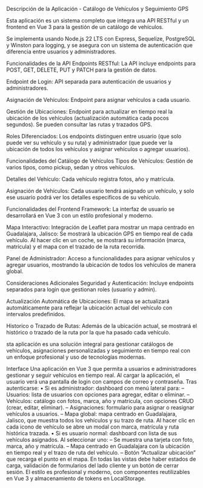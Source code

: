 Descripción de la Aplicación - Catálogo de Vehículos y Seguimiento GPS


Esta aplicación es un sistema completo que integra una API RESTful 
y un frontend en Vue 3 para la gestión de un catálogo de vehículos. 

Se implementa usando Node.js 22 LTS con Express, Sequelize, PostgreSQL y Winston para logging, y 
se asegura con un sistema de autenticación que diferencia entre usuarios y administradores.


Funcionalidades de la API
Endpoints RESTful: La API incluye endpoints para POST, GET, DELETE, PUT y PATCH para la gestión de datos.

Endpoint de Login: API separada para autenticación de usuarios y administradores.

Asignación de Vehículos: Endpoint para asignar vehículos a cada usuario.

Gestión de Ubicaciones: Endpoint para actualizar en tiempo real la ubicación de los vehículos 
(actualización automática cada pocos segundos). 
Se pueden consultar las rutas y trazados GPS.

Roles Diferenciados: Los endpoints distinguen entre usuario (que solo puede ver su vehículo y su ruta) y administrador
(que puede ver la ubicación de todos los vehículos y asignar vehículos o agregar usuarios).


Funcionalidades del Catálogo de Vehículos
Tipos de Vehículos: Gestión de varios tipos, como pickup, sedan y otros vehículos.

Detalles del Vehículo: Cada vehículo registra fotos, año y matrícula.

Asignación de Vehículos: Cada usuario tendrá asignado un vehículo, y
solo ese usuario podrá ver los detalles específicos de su vehículo.

Funcionalidades del Frontend
Framework: La interfaz de usuario se desarrollará en Vue 3 con un estilo profesional y moderno.

Mapa Interactivo: Integración de Leaflet para mostrar un mapa centrado en Guadalajara, Jalisco:
Se mostrará la ubicación GPS en tiempo real de cada vehículo.
Al hacer clic en un coche, se mostrará su información (marca, matrícula) y el mapa con el trazado de la ruta recorrida.

Panel de Administrador: Acceso a funcionalidades para asignar vehículos y 
agregar usuarios, mostrando la ubicación de todos los vehículos de manera global.


Consideraciones Adicionales
Seguridad y Autenticación: Incluye endpoints separados para login que gestionan roles (usuario y admin).

Actualización Automática de Ubicaciones: 
El mapa se actualizará automáticamente para reflejar la ubicación actual del vehículo con intervalos predefinidos.

Historico o Trazado de Rutas: Además de la ubicación actual, 
se mostrará el histórico o trazado de la ruta por la que ha pasado cada vehículo.

sta aplicación es una solución integral para gestionar catálogos de vehículos, 
asignaciones personalizadas y seguimiento en tiempo real con un enfoque profesional 
y uso de tecnologías modernas.

Interface
Una aplicación en Vue 3 que permita a usuarios e administradores gestionar y seguir vehículos en tiempo real. 
Al cargar la aplicación, el usuario verá una pantalla de login con campos de correo y contraseña.
Tras autenticarse: • Si es administrador: dashboard con menú lateral para: – Usuarios:
lista de usuarios con opciones para agregar, editar o eliminar.
– Vehículos: catálogo con fotos, marca, año y matrícula, con opciones CRUD (crear, editar, eliminar). 
– Asignaciones: formulario para asignar o reasignar vehículos a usuarios.
– Mapa global: mapa centrado en Guadalajara, Jalisco, que muestra todos los vehículos y su trazo de ruta. 
Al hacer clic en cada icono de vehículo se abre un modal con marca, matrícula y ruta histórica trazada. 
• Si es usuario normal: dashboard con lista de sus vehículos asignados. Al seleccionar uno: 
– Se muestra una tarjeta con foto, marca, año y matrícula.
– Mapa centrado en Guadalajara con la ubicación en tiempo real y el trazo de ruta del vehículo.
– Botón “Actualizar ubicación” que recarga el punto en el mapa. En todas las vistas debe haber estados de carga, 
validación de formularios del lado cliente y un botón de cerrar sesión. 
El estilo es profesional y moderno, con componentes reutilizables en Vue 3 y almacenamiento de tokens en LocalStorage.
